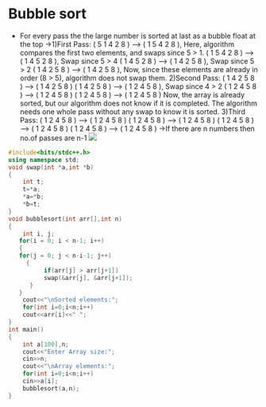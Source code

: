 # Bubble sort

* For every pass the the large number is sorted at last as a bubble float at the top
->1)First Pass: ( 5 1 4 2 8 ) --> ( 1 5 4 2 8 ), Here, algorithm compares the first two elements, and swaps since 5 > 1.
( 1 5 4 2 8 ) -->  ( 1 4 5 2 8 ), Swap since 5 > 4
( 1 4 5 2 8 ) -->  ( 1 4 2 5 8 ), Swap since 5 > 2
( 1 4 2 5 8 ) --> ( 1 4 2 5 8 ), Now, since these elements are already in order (8 > 5), algorithm does not swap them.
2)Second Pass: ( 1 4 2 5 8 ) --> ( 1 4 2 5 8 )
( 1 4 2 5 8 ) --> ( 1 2 4 5 8 ), Swap since 4 > 2
( 1 2 4 5 8 ) --> ( 1 2 4 5 8 )
( 1 2 4 5 8 ) -->  ( 1 2 4 5 8 )
Now, the array is already sorted, but our algorithm does not know if it is completed. The algorithm needs one whole pass without any swap to know it is sorted.
3)Third Pass: ( 1 2 4 5 8 ) --> ( 1 2 4 5 8 )
( 1 2 4 5 8 ) --> ( 1 2 4 5 8 )
( 1 2 4 5 8 ) --> ( 1 2 4 5 8 )
( 1 2 4 5 8 ) --> ( 1 2 4 5 8 )
->If there are n numbers then no.of passes are n-1
![](https://prepinsta.com/wp-content/uploads/2020/06/Bubble-Sort-In-C-Final.webp)


```c++
#include<bits/stdc++.h>
using namespace std;
void swap(int *a,int *b)
{
    int t;
    t=*a;
    *a=*b;
    *b=t;
}
void bubblesort(int arr[],int n)
{
    int i, j; 
   for(i = 0; i < n-1; i++) 
   {
   for(j = 0; j < n-i-1; j++)  
     {
          if(arr[j] > arr[j+1]) 
          swap(&arr[j], &arr[j+1]); 
      }
   }
    cout<<"\nSorted elements:";
    for(int i=0;i<n;i++)
    cout<<arr[i]<<" ";
}
int main()
{
	int a[100],n;
    cout<<"Enter Array size:";
    cin>>n;
    cout<<"\nArray elements:";
    for(int i=0;i<n;i++)
    cin>>a[i];
    bubblesort(a,n);
}
```

